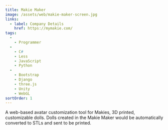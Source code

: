 ```yaml
---
title: Makie Maker
image: /assets/web/makie-maker-screen.jpg
links:
  - label: Company Details
    href: https://mymakie.com/
tags:
  -
    - Programmer
  -
    - C#
    - Less
    - JavaScript
    - Python
  -
    - Bootstrap
    - Django
    - three.js
    - Unity
    - WebGL
sortOrder: 1
---
```


A web-based avatar customization tool for Makies, 3D printed, customizable dolls. Dolls created in the Makie Maker would be automatically converted to STLs and sent to be printed.

